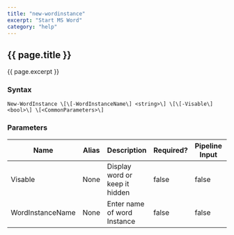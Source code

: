 ```yaml
---
title: "new-wordinstance"
excerpt: "Start MS Word"
category: "help"
---
```

## {{ page.title }}
{{ page.excerpt }}

### Syntax
`New-WordInstance \[\[-WordInstanceName\] <string>\] \[\[-Visable\] <bool>\] \[<CommonParameters>\]`

### Parameters

<table class="table table-striped table-bordered table-condensed visible-on">
	<thead>
		<tr>
			<th>Name</th>
			<th class="visible-lg visible-md">Alias</th>
			<th>Description</th>
			<th class="visible-lg visible-md">Required?</th>
			<th class="visible-lg">Pipeline Input</th>
			<th class="visible-lg">Default Value</th>
		</tr>
	</thead>
	<tbody>
		<tr>
			<td><nobr>Visable</nobr></td>
			<td class="visible-lg visible-md">None</td>
			<td>Display word or keep it hidden</td>
			<td class="visible-lg visible-md">false</td>
			<td class="visible-lg">false</td>
			<td class="visible-lg"></td>
		</tr>
		<tr>
			<td><nobr>WordInstanceName</nobr></td>
			<td class="visible-lg visible-md">None</td>
			<td>Enter name of word Instance</td>
			<td class="visible-lg visible-md">false</td>
			<td class="visible-lg">false</td>
			<td class="visible-lg"></td>
		</tr>
	</tbody>
</table>			
